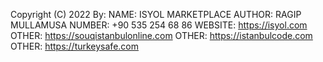 Copyright (C) 2022 By: 
    NAME:       ISYOL MARKETPLACE
    AUTHOR:     RAGIP MULLAMUSA
    NUMBER:     +90 535 254 68 86
    WEBSITE:    https://isyol.com
    OTHER:      https://souqistanbulonline.com
    OTHER:      https://istanbulcode.com
    OTHER:      https://turkeysafe.com
